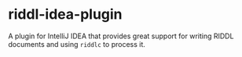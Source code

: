 # riddl-idea-plugin
A plugin for IntelliJ IDEA that provides great support for writing RIDDL 
documents and using `riddlc` to process it. 
